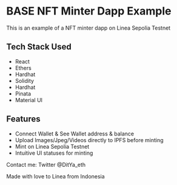 # BASE NFT Minter Dapp Example

This is an example of a NFT minter dapp on Linea Sepolia Testnet

## Tech Stack Used

- React
- Ethers
- Hardhat
- Solidity
- Hardhat
- Pinata
- Material UI

## Features

- Connect Wallet & See Wallet address & balance
- Upload Images/Jpeg/Videos directly to IPFS before minting
- Mint on Linea Sepolia Testnet
- Intuitive UI statuses for minting

Contact me:
Twitter @DitYa_eth

Made with love to Linea from Indonesia